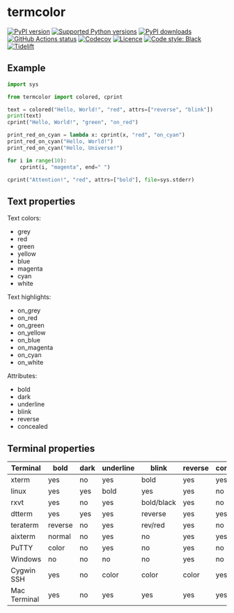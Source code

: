 # termcolor

[![PyPI version](https://img.shields.io/pypi/v/termcolor.svg?logo=pypi&logoColor=FFE873)](https://pypi.org/project/termcolor)
[![Supported Python versions](https://img.shields.io/pypi/pyversions/termcolor.svg?logo=python&logoColor=FFE873)](https://pypi.org/project/termcolor)
[![PyPI downloads](https://img.shields.io/pypi/dm/termcolor.svg)](https://pypistats.org/packages/termcolor)
[![GitHub Actions status](https://github.com/termcolor/termcolor/workflows/Test/badge.svg)](https://github.com/termcolor/termcolor/actions)
[![Codecov](https://codecov.io/gh/termcolor/termcolor/branch/main/graph/badge.svg)](https://codecov.io/gh/termcolor/termcolor)
[![Licence](https://img.shields.io/github/license/termcolor/termcolor.svg)](COPYING.txt)
[![Code style: Black](https://img.shields.io/badge/code%20style-Black-000000.svg)](https://github.com/psf/black)
[![Tidelift](https://tidelift.com/badges/package/pypi/termcolor)](https://tidelift.com/subscription/pkg/pypi-termcolor?utm_source=pypi-termcolor&utm_medium=referral&utm_campaign=readme)

## Example

```python
import sys

from termcolor import colored, cprint

text = colored("Hello, World!", "red", attrs=["reverse", "blink"])
print(text)
cprint("Hello, World!", "green", "on_red")

print_red_on_cyan = lambda x: cprint(x, "red", "on_cyan")
print_red_on_cyan("Hello, World!")
print_red_on_cyan("Hello, Universe!")

for i in range(10):
    cprint(i, "magenta", end=" ")

cprint("Attention!", "red", attrs=["bold"], file=sys.stderr)
```

## Text properties

Text colors:

- grey
- red
- green
- yellow
- blue
- magenta
- cyan
- white

Text highlights:

- on_grey
- on_red
- on_green
- on_yellow
- on_blue
- on_magenta
- on_cyan
- on_white

Attributes:

- bold
- dark
- underline
- blink
- reverse
- concealed

## Terminal properties

| Terminal     | bold    | dark | underline | blink      | reverse | concealed |
| ------------ | ------- | ---- | --------- | ---------- | ------- | --------- |
| xterm        | yes     | no   | yes       | bold       | yes     | yes       |
| linux        | yes     | yes  | bold      | yes        | yes     | no        |
| rxvt         | yes     | no   | yes       | bold/black | yes     | no        |
| dtterm       | yes     | yes  | yes       | reverse    | yes     | yes       |
| teraterm     | reverse | no   | yes       | rev/red    | yes     | no        |
| aixterm      | normal  | no   | yes       | no         | yes     | yes       |
| PuTTY        | color   | no   | yes       | no         | yes     | no        |
| Windows      | no      | no   | no        | no         | yes     | no        |
| Cygwin SSH   | yes     | no   | color     | color      | color   | yes       |
| Mac Terminal | yes     | no   | yes       | yes        | yes     | yes       |

